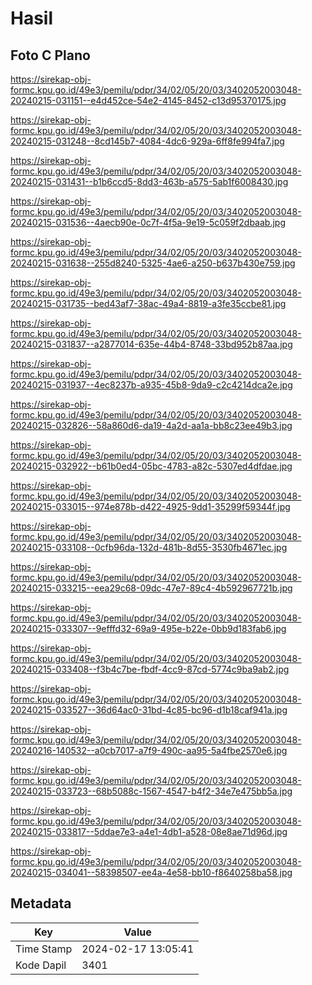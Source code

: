 # Hasil

## Foto C Plano

https://sirekap-obj-formc.kpu.go.id/49e3/pemilu/pdpr/34/02/05/20/03/3402052003048-20240215-031151--e4d452ce-54e2-4145-8452-c13d95370175.jpg

https://sirekap-obj-formc.kpu.go.id/49e3/pemilu/pdpr/34/02/05/20/03/3402052003048-20240215-031248--8cd145b7-4084-4dc6-929a-6ff8fe994fa7.jpg

https://sirekap-obj-formc.kpu.go.id/49e3/pemilu/pdpr/34/02/05/20/03/3402052003048-20240215-031431--b1b6ccd5-8dd3-463b-a575-5ab1f6008430.jpg

https://sirekap-obj-formc.kpu.go.id/49e3/pemilu/pdpr/34/02/05/20/03/3402052003048-20240215-031536--4aecb90e-0c7f-4f5a-9e19-5c059f2dbaab.jpg

https://sirekap-obj-formc.kpu.go.id/49e3/pemilu/pdpr/34/02/05/20/03/3402052003048-20240215-031638--255d8240-5325-4ae6-a250-b637b430e759.jpg

https://sirekap-obj-formc.kpu.go.id/49e3/pemilu/pdpr/34/02/05/20/03/3402052003048-20240215-031735--bed43af7-38ac-49a4-8819-a3fe35ccbe81.jpg

https://sirekap-obj-formc.kpu.go.id/49e3/pemilu/pdpr/34/02/05/20/03/3402052003048-20240215-031837--a2877014-635e-44b4-8748-33bd952b87aa.jpg

https://sirekap-obj-formc.kpu.go.id/49e3/pemilu/pdpr/34/02/05/20/03/3402052003048-20240215-031937--4ec8237b-a935-45b8-9da9-c2c4214dca2e.jpg

https://sirekap-obj-formc.kpu.go.id/49e3/pemilu/pdpr/34/02/05/20/03/3402052003048-20240215-032826--58a860d6-da19-4a2d-aa1a-bb8c23ee49b3.jpg

https://sirekap-obj-formc.kpu.go.id/49e3/pemilu/pdpr/34/02/05/20/03/3402052003048-20240215-032922--b61b0ed4-05bc-4783-a82c-5307ed4dfdae.jpg

https://sirekap-obj-formc.kpu.go.id/49e3/pemilu/pdpr/34/02/05/20/03/3402052003048-20240215-033015--974e878b-d422-4925-9dd1-35299f59344f.jpg

https://sirekap-obj-formc.kpu.go.id/49e3/pemilu/pdpr/34/02/05/20/03/3402052003048-20240215-033108--0cfb96da-132d-481b-8d55-3530fb4671ec.jpg

https://sirekap-obj-formc.kpu.go.id/49e3/pemilu/pdpr/34/02/05/20/03/3402052003048-20240215-033215--eea29c68-09dc-47e7-89c4-4b592967721b.jpg

https://sirekap-obj-formc.kpu.go.id/49e3/pemilu/pdpr/34/02/05/20/03/3402052003048-20240215-033307--9efffd32-69a9-495e-b22e-0bb9d183fab6.jpg

https://sirekap-obj-formc.kpu.go.id/49e3/pemilu/pdpr/34/02/05/20/03/3402052003048-20240215-033408--f3b4c7be-fbdf-4cc9-87cd-5774c9ba9ab2.jpg

https://sirekap-obj-formc.kpu.go.id/49e3/pemilu/pdpr/34/02/05/20/03/3402052003048-20240215-033527--36d64ac0-31bd-4c85-bc96-d1b18caf941a.jpg

https://sirekap-obj-formc.kpu.go.id/49e3/pemilu/pdpr/34/02/05/20/03/3402052003048-20240216-140532--a0cb7017-a7f9-490c-aa95-5a4fbe2570e6.jpg

https://sirekap-obj-formc.kpu.go.id/49e3/pemilu/pdpr/34/02/05/20/03/3402052003048-20240215-033723--68b5088c-1567-4547-b4f2-34e7e475bb5a.jpg

https://sirekap-obj-formc.kpu.go.id/49e3/pemilu/pdpr/34/02/05/20/03/3402052003048-20240215-033817--5ddae7e3-a4e1-4db1-a528-08e8ae71d96d.jpg

https://sirekap-obj-formc.kpu.go.id/49e3/pemilu/pdpr/34/02/05/20/03/3402052003048-20240215-034041--58398507-ee4a-4e58-bb10-f8640258ba58.jpg


## Metadata

| Key        | Value               |
| ---------- | ------------------- |
| Time Stamp | 2024-02-17 13:05:41 |
| Kode Dapil | 3401                |



